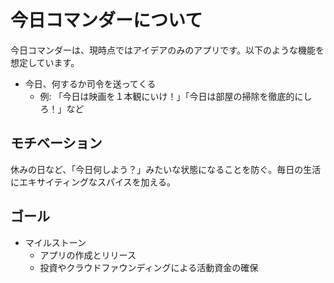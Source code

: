 # 今日コマンダーについて

今日コマンダーは、現時点ではアイデアのみのアプリです。以下のような機能を想定しています。

* 今日、何するか司令を送ってくる
  * 例: 「今日は映画を１本観にいけ！」「今日は部屋の掃除を徹底的にしろ！」など

## モチベーション

休みの日など、「今日何しよう？」みたいな状態になることを防ぐ。毎日の生活にエキサイティングなスパイスを加える。

## ゴール

* マイルストーン
  * アプリの作成とリリース
  * 投資やクラウドファウンディングによる活動資金の確保




